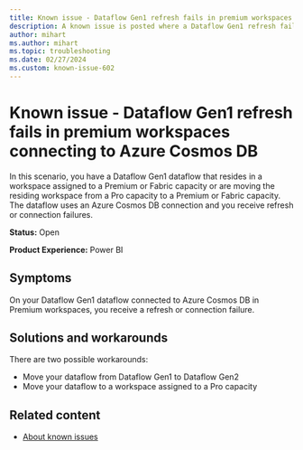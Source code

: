 ```yaml
---
title: Known issue - Dataflow Gen1 refresh fails in premium workspaces connecting to Azure Cosmos DB
description: A known issue is posted where a Dataflow Gen1 refresh fails in premium workspaces connecting to Azure Cosmos DB.
author: mihart
ms.author: mihart
ms.topic: troubleshooting
ms.date: 02/27/2024
ms.custom: known-issue-602
---
```


# Known issue - Dataflow Gen1 refresh fails in premium workspaces connecting to Azure Cosmos DB

In this scenario, you have a Dataflow Gen1 dataflow that resides in a workspace assigned to a Premium or Fabric capacity or are moving the residing workspace from a Pro capacity to a Premium or Fabric capacity. The dataflow uses an Azure Cosmos DB connection and you receive refresh or connection failures.

**Status:** Open

**Product Experience:** Power BI

## Symptoms

On your Dataflow Gen1 dataflow connected to Azure Cosmos DB in Premium workspaces, you receive a refresh or connection failure.

## Solutions and workarounds

There are two possible workarounds:

- Move your dataflow from Dataflow Gen1 to Dataflow Gen2
- Move your dataflow to a workspace assigned to a Pro capacity

## Related content

- [About known issues](/power-bi/troubleshoot/known-issues/power-bi-known-issues)
